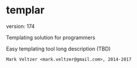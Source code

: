 templar
=======

version: 174

Templating solution for programmers

Easy templating tool long description (TBD)

	Mark Veltzer <mark.veltzer@gmail.com>, 2014-2017

